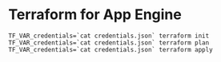# Terraform for App Engine

```shell
TF_VAR_credentials=`cat credentials.json` terraform init
TF_VAR_credentials=`cat credentials.json` terraform plan
TF_VAR_credentials=`cat credentials.json` terraform apply
```
